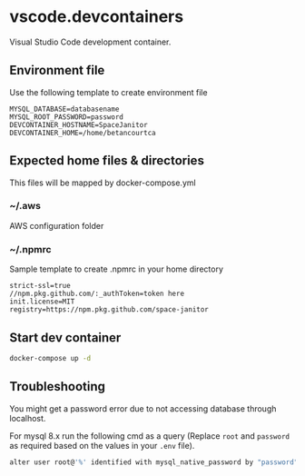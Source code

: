 # vscode.devcontainers

Visual Studio Code development container.

## Environment file

Use the following template to create environment file

```environment
MYSQL_DATABASE=databasename
MYSQL_ROOT_PASSWORD=password
DEVCONTAINER_HOSTNAME=SpaceJanitor
DEVCONTAINER_HOME=/home/betancourtca
```

## Expected home files & directories

This files will be mapped by docker-compose.yml

### ~/.aws

AWS configuration folder

### ~/.npmrc

Sample template to create .npmrc in your home directory

```npm
strict-ssl=true
//npm.pkg.github.com/:_authToken=token here
init.license=MIT
registry=https://npm.pkg.github.com/space-janitor
```

## Start dev container

```bash
docker-compose up -d
```

## Troubleshooting

You might get a password error due to not accessing database through localhost.

For mysql 8.x run the following cmd as a query (Replace `root` and `password` as required based on the values in your `.env` file).

```bash
alter user root@'%' identified with mysql_native_password by "password";
```
